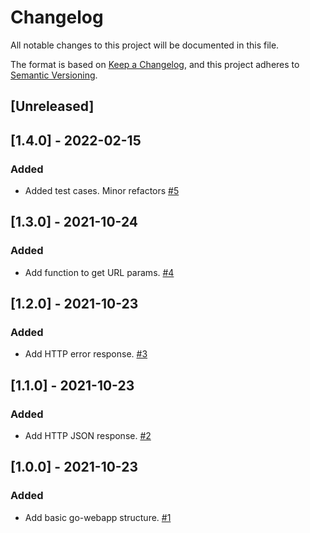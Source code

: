 # Changelog
All notable changes to this project will be documented in this file.

The format is based on [Keep a Changelog](https://keepachangelog.com/en/1.0.0/),
and this project adheres to [Semantic Versioning](https://semver.org/spec/v2.0.0.html).

## [Unreleased]

## [1.4.0] - 2022-02-15

### Added
- Added test cases. Minor refactors [#5](https://github.com/marcosstupnicki/go-webapp/pull/5)

## [1.3.0] - 2021-10-24

### Added
- Add function to get URL params. [#4](https://github.com/marcosstupnicki/go-webapp/pull/4)

## [1.2.0] - 2021-10-23

### Added
- Add HTTP error response. [#3](https://github.com/marcosstupnicki/go-webapp/pull/3)

## [1.1.0] - 2021-10-23

### Added
- Add HTTP JSON response. [#2](https://github.com/marcosstupnicki/go-webapp/pull/2)

## [1.0.0] - 2021-10-23

### Added
- Add basic go-webapp structure. [#1](https://github.com/marcosstupnicki/go-webapp/pull/1)

